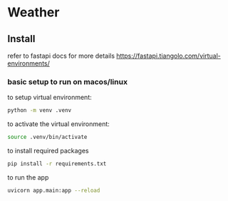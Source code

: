 # Weather

## Install
refer to fastapi docs for more details
https://fastapi.tiangolo.com/virtual-environments/

### basic setup to run on macos/linux

to setup virtual environment:
```bash
python -m venv .venv
```
to activate the virtual environment:
```bash
source .venv/bin/activate
```
to install required packages
```bash
pip install -r requirements.txt
```
to run the app
```bash
uvicorn app.main:app --reload
```
